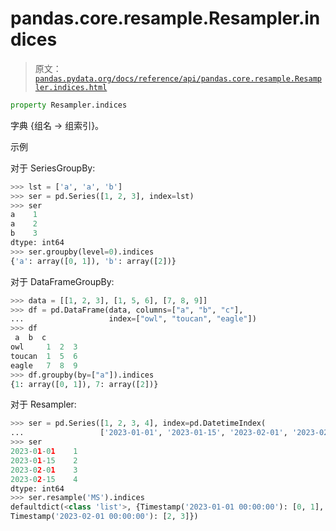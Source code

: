 # pandas.core.resample.Resampler.indices

> 原文：[`pandas.pydata.org/docs/reference/api/pandas.core.resample.Resampler.indices.html`](https://pandas.pydata.org/docs/reference/api/pandas.core.resample.Resampler.indices.html)

```py
property Resampler.indices
```

字典 {组名 -> 组索引}。

示例

对于 SeriesGroupBy:

```py
>>> lst = ['a', 'a', 'b']
>>> ser = pd.Series([1, 2, 3], index=lst)
>>> ser
a    1
a    2
b    3
dtype: int64
>>> ser.groupby(level=0).indices
{'a': array([0, 1]), 'b': array([2])} 
```

对于 DataFrameGroupBy:

```py
>>> data = [[1, 2, 3], [1, 5, 6], [7, 8, 9]]
>>> df = pd.DataFrame(data, columns=["a", "b", "c"],
...                   index=["owl", "toucan", "eagle"])
>>> df
 a  b  c
owl     1  2  3
toucan  1  5  6
eagle   7  8  9
>>> df.groupby(by=["a"]).indices
{1: array([0, 1]), 7: array([2])} 
```

对于 Resampler:

```py
>>> ser = pd.Series([1, 2, 3, 4], index=pd.DatetimeIndex(
...                 ['2023-01-01', '2023-01-15', '2023-02-01', '2023-02-15']))
>>> ser
2023-01-01    1
2023-01-15    2
2023-02-01    3
2023-02-15    4
dtype: int64
>>> ser.resample('MS').indices
defaultdict(<class 'list'>, {Timestamp('2023-01-01 00:00:00'): [0, 1],
Timestamp('2023-02-01 00:00:00'): [2, 3]}) 
```
